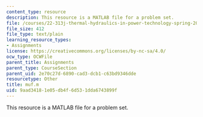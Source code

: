 ```yaml
---
content_type: resource
description: This resource is a MATLAB file for a problem set.
file: /courses/22-313j-thermal-hydraulics-in-power-technology-spring-2007/9aad34181e05db4f6d531dda6743899f_muf.m
file_size: 412
file_type: text/plain
learning_resource_types:
- Assignments
license: https://creativecommons.org/licenses/by-nc-sa/4.0/
ocw_type: OCWFile
parent_title: Assignments
parent_type: CourseSection
parent_uid: 2e70c27d-6890-cad3-dcb1-c63bd9346dde
resourcetype: Other
title: muf.m
uid: 9aad3418-1e05-db4f-6d53-1dda6743899f
---
```

This resource is a MATLAB file for a problem set.